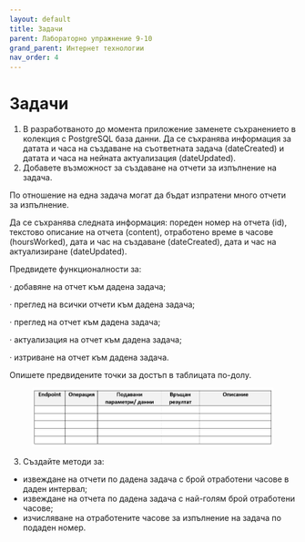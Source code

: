 ```yaml
---
layout: default
title: Задачи
parent: Лабораторно упражнение 9-10
grand_parent: Интернет технологии
nav_order: 4
---
```


# Задачи

1. В разработваното до момента приложение заменете съхранението в колекция с PostgreSQL база данни. Да се съхранява информация за датата и часа на създаване на съответната задача (dateCreated) и датата и часа на нейната актуализация (dateUpdated).  
2. Добавете възможност за създаване на отчети за изпълнение на задача.

По отношение на една задача могат да бъдат изпратени много отчети за изпълнение.

Да се съхранява следната информация: пореден номер на отчета (id), текстово описание на отчета (content), отработено време в часове (hoursWorked),  дата и час на създаване (dateCreated), дата и час на актуализиране (dateUpdated).

Предвидете функционалности за:

·     добавяне на отчет към дадена задача;

·     преглед на всички отчети към дадена задача;

·     преглед на отчет към дадена задача;

·     актуализация на отчет към дадена задача;

·     изтриване на отчет към дадена задача.

Опишете предвидените точки за достъп в таблицата по-долу.

<figure><img src="../../../assets/image (166).png" alt=""><figcaption></figcaption></figure>

3. Създайте методи за:

* извеждане на отчети по дадена задача с брой отработени часове в даден интервал;
* извеждане на отчета по дадена задача с най-голям брой отработени часове;
* изчисляване на отработените часове за изпълнение на задача по подаден номер.

